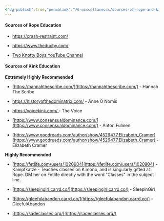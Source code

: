 ```yaml
---
{"dg-publish":true,"permalink":"/6-miscellaneous/sources-of-rope-and-kink-education/"}
---
```



#### Sources of Rope Education

- https://crash-restraint.com/

- https://www.theduchy.com/

- [Two Knotty Boys YouTube Channel](https://www.youtube.com/user/TyingItAllTogether)

#### Sources of Kink Education

**Extremely Highly Recommended**

- [https://hannahthescribe.com/](https://hannahthescribe.com/) - Hannah The Scribe

- https://historyofthedominatrix.com/ - Anne O Nomis

- [https://voicekink.com/ ](https://voicekink.com/ )- The Voice

- [https://www.consensualdominance.com/](https://www.consensualdominance.com/) - Anton Fulmen

- [https://www.goodreads.com/author/show/4526477.Elizabeth_Cramer](https://www.goodreads.com/author/show/4526477.Elizabeth_Cramer) - Elizabeth Cramer

**Highly Recommended**

- [https://fetlife.com/users/1020904](https://fetlife.com/users/1020904) - Kampfkatze - Teaches classes on Kimono, and is singularly gifted at Rope. DM her on Fetlife directly with the word "Classes" in the subject line.

- [https://sleepingirl.carrd.co/](https://sleepingirl.carrd.co/) - SleepinGirl

- [https://gleefulabandon.carrd.co/](https://gleefulabandon.carrd.co/) - GleefulAbandon

- [https://sadeclasses.org/](https://sadeclasses.org/)
